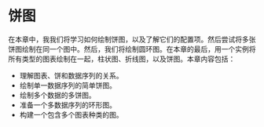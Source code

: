 # 饼图

在本章中，我我们将学习如何绘制饼图，以及了解它们的配置项。然后尝试将多张饼图绘制在同一个图中。然后，我们将绘制圆环图。在本章的最后，用一个实例将所有类型的图表绘制在一起，柱状图、折线图，以及饼图。本章内容包括：

* 理解图表、饼和数据序列的关系。
* 绘制单一数据序列的简单饼图。
* 绘制多个数据的多饼图。
* 准备一个多数据序列的环形图。
* 构建一个包含多个图表种类的图。